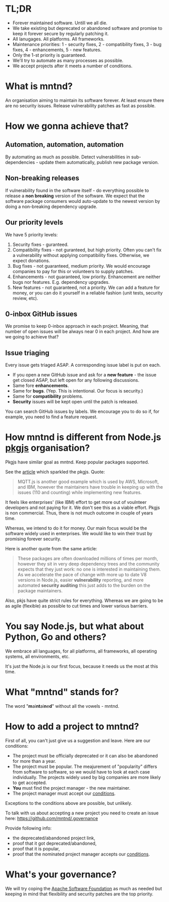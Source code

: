 # TL;DR

* Forever maintained software. Untill we all die.
* We take existing but deprecated or abandoned software and promise to keep it forever secure by regularly patching it.
* All lanugages. All platforms. All frameworks.
* Maintenance priorities: 1 - security fixes, 2 - compatibility fixes, 3 - bug fixes, 4 - enhancements, 5 - new features.
* Only the 1-st priority is guaranteed.
* We'll try to automate as many processes as possible.
* We accept projects after it meets a number of conditions.

# What is mntnd?

An organisation aiming to maintain its software forever. At least ensure there are no security issues. Release vulnerability patches as fast as possible.

# How we gonna achieve that?

## Automation, automation, automation

By automating as much as possible. Detect vulnerabilities in sub-dependencies - update them automatically, publish new package version.

## Non-breaking releases

If vulnerability found in the software itself - do everything possible to release a **non breaking** version of the software. We expect that the software package consumers would auto-update to the newest version by doing a non-breaking dependency upgrade.

## Our priority levels

We have 5 priority levels:

1. Security fixes - guranteed.
2. Compatibility fixes - not guranteed, but high priority. Often you can't fix a vulnerability without applying compatibility fixes. Otherwise, we expect donations.
3. Bug fixes - not guaranteed, medium priority. We would encourage companies to pay for this or volunteers to supply patches.
4. Enhancements - not guaranteed, low priority. Enhancement are neither bugs nor features. E.g. dependency upgrades.
5. New features - not guaranteed, not a priority. We can add a feature for money, or you can do it yourself in a reliable fashion (unit tests, security review, etc).

## 0-inbox GitHub issues

We promise to keep 0-inbox approach in each project. Meaning, that number of open issues will be always near 0 in each project. And how are we going to achieve that?

## Issue triaging

Every issue gets triaged ASAP. A corresponding issue label is put on each.

* If you open a new GitHub issue and ask for a **new feature** - the issue get closed ASAP, but left open for any following discussions.
* Same fore **enhancements**.
* Same for **bugs**. (Yep. This is intentional. Our focus is security.)
* Same for **compatibility** problems.
* **Security** issues will be kept open until the patch is released.

You can search GitHub issues by labels. We encourage you to do so if, for example, you need to find a feature request.

# How mntnd is different from Node.js [pkgjs](https://github.com/pkgjs) organisation?

Pkgjs have similar goal as mntnd. Keep popular packages supported.

See the [article](https://medium.com/@nodejs/call-to-action-accelerating-node-js-growth-e4862bee2919) which sparkled the pkgjs. Quote:

> MQTT.js is another good example which is used by AWS, Microsoft, and IBM, however the maintainers have trouble in keeping up with the issues (110 and counting) while implementing new features.

It feels like enterprises' (like IBM) effort to get more out of voulnteer developers and not paying for it. We don't see this as a viable effort. Pkgjs is non commercial. Thus, there is not much outcome in couple of years time.

Whereas, we intend to do it for money. Our main focus would be the software widely used in enterprises. We would like to win their trust by promising forever security.

Here is another quote from the same article:

> These packages are often downloaded millions of times per month, however they sit in very deep dependency trees and the community expects that they just work: no one is interested in maintaining them. As we accelerate the pace of change with more up to date V8 versions in Node.js, easier **vulnerability** reporting, and more automated **security auditing** this just adds to the burden on the package maintainers.

Also, pkjs have quite strict rules for everything. Whereas we are going to be as agile (flexible) as possible to cut times and lower various barriers.

# You say Node.js, but what about Python, Go and others?

We embrace all languages, for all platforms, all frameworks, all operating systems, all environments, etc.

It's just the Node.js is our first focus, because it needs us the most at this time.

# What "mntnd" stands for?

The word "**m**ai**nt**ai**n**e**d**" without all the vowels - mntnd.

# How to add a project to mntnd?

First of all, you can't just give us a suggestion and leave. Here are our conditions:

* The project must be officially deprecated or it can also be abandoned for more than a year.
* The project must be popular. The meajurement of "popularity" differs from software to software, so we would have to look at each case individually. The projects widely used by big companies are more likely to get accepted.
* **You** must find the project manager - the new maintainer.
* The project manager must accept our [conditions](./manager.md).

Exceptions to the conditions above are possible, but unlikely.

To talk with us about accepting a new project you need to create an issue here: https://github.com/mntnd/.governance

Provide following info:
* the deprecated/abandoned project link,
* proof that it got deprecated/abandoned,
* proof that it is popular,
* proof that the nominated project manager accepts our [conditions](./manager.md).

# What's your governance?

We will try coping the [Apache Software Foundation](https://www.apache.org/theapacheway/index.html) as much as needed but keeping in mind that flexibility and security patches are the top priority.
